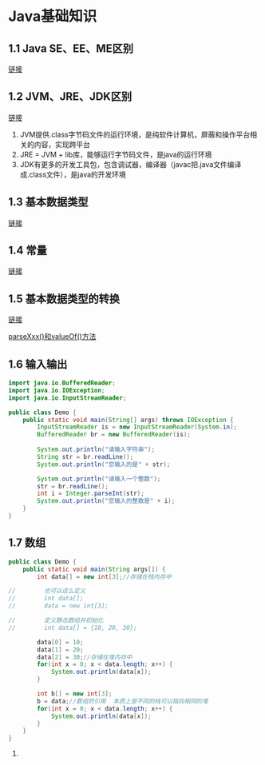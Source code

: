 # Java基础知识

## 1.1 Java SE、EE、ME区别

[链接](https://blog.csdn.net/xiha_zhu/article/details/79854484?ops_request_misc=%257B%2522request%255Fid%2522%253A%2522164065104516780265482527%2522%252C%2522scm%2522%253A%252220140713.130102334.pc%255Fall.%2522%257D&request_id=164065104516780265482527&biz_id=0&utm_medium=distribute.pc_search_result.none-task-blog-2~all~first_rank_ecpm_v1~rank_v31_ecpm-1-79854484.first_rank_v2_pc_rank_v29&utm_term=ME+EE+SE&spm=1018.2226.3001.4187)

## 1.2 JVM、JRE、JDK区别

[链接](https://blog.csdn.net/ancientear/article/details/79483592?ops_request_misc=&request_id=&biz_id=102&utm_term=Jdk%E5%92%8CJre%E5%92%8CJVM%E7%9A%84%E5%8C%BA%E5%88%AB&utm_medium=distribute.pc_search_result.none-task-blog-2~all~sobaiduweb~default-0-79483592.nonecase&spm=1018.2226.3001.4187)

1. JVM提供.class字节码文件的运行环境，是纯软件计算机，屏蔽和操作平台相关的内容，实现跨平台
2. JRE = JVM + lib库，能够运行字节码文件，是java的运行环境
3. JDK有更多的开发工具包，包含调试器，编译器（javac把.java文件编译成.class文件），是java的开发环境

## 1.3 基本数据类型

[链接](https://blog.csdn.net/qq_42225047/article/details/107094715?ops_request_misc=%257B%2522request%255Fid%2522%253A%2522164065370616780357225577%2522%252C%2522scm%2522%253A%252220140713.130102334..%2522%257D&request_id=164065370616780357225577&biz_id=0&utm_medium=distribute.pc_search_result.none-task-blog-2~all~top_positive~default-1-107094715.first_rank_v2_pc_rank_v29&utm_term=java%E6%95%B0%E6%8D%AE%E7%B1%BB%E5%9E%8B&spm=1018.2226.3001.4187)

## 1.4 常量

[链接](https://blog.csdn.net/weixin_45183530/article/details/104811829?ops_request_misc=%257B%2522request%255Fid%2522%253A%2522164065419016780357273426%2522%252C%2522scm%2522%253A%252220140713.130102334..%2522%257D&request_id=164065419016780357273426&biz_id=0&utm_medium=distribute.pc_search_result.none-task-blog-2~all~top_click~default-1-104811829.first_rank_v2_pc_rank_v29&utm_term=java%E5%B8%B8%E9%87%8F&spm=1018.2226.3001.4187)

## 1.5 基本数据类型的转换

[链接](https://blog.csdn.net/jdliyao/article/details/84557310?ops_request_misc=&request_id=&biz_id=102&utm_term=java%E7%B1%BB%E5%9E%8B%E8%BD%AC%E6%8D%A2&utm_medium=distribute.pc_search_result.none-task-blog-2~all~sobaiduweb~default-4-84557310.nonecase&spm=1018.2226.3001.4187)

[parseXxx()和valueOf()方法](https://blog.csdn.net/CSDN_fzs/article/details/84332062?ops_request_misc=%257B%2522request%255Fid%2522%253A%2522164065604116780271949598%2522%252C%2522scm%2522%253A%252220140713.130102334.pc%255Fall.%2522%257D&request_id=164065604116780271949598&biz_id=0&utm_medium=distribute.pc_search_result.none-task-blog-2~all~first_rank_ecpm_v1~rank_v31_ecpm-1-84332062.first_rank_v2_pc_rank_v29&utm_term=java%E6%95%B0%E6%8D%AE%E8%BD%AC%E6%8D%A2parse%E6%96%B9%E6%B3%95&spm=1018.2226.3001.4187)

## 1.6 输入输出

```java
import java.io.BufferedReader;
import java.io.IOException;
import java.io.InputStreamReader;

public class Demo {
    public static void main(String[] args) throws IOException {
        InputStreamReader is = new InputStreamReader(System.in);
        BufferedReader br = new BufferedReader(is);
        
        System.out.println("请输入字符串");
        String str = br.readLine();
        System.out.println("您输入的是" + str);

        System.out.println("请输入一个整数");
        str = br.readLine();
        int i = Integer.parseInt(str);
        System.out.println("您输入的整数是" + i);
    }
}
```

## 1.7 数组

```java
public class Demo {
    public static void main(String args[]) {
        int data[] = new int[3];//存储在栈内存中

//        也可以这么定义
//        int data[];
//        data = new int[3];

//        定义静态数组并初始化
//        int data[] = {10, 20, 30};

        data[0] = 10;
        data[1] = 20;
        data[2] = 30;//存储在堆内存中
        for(int x = 0; x < data.length; x++) {
            System.out.println(data[x]);
        }

        int b[] = new int[3];
        b = data;//数组的引用  本质上是不同的栈可以指向相同的堆
        for(int x = 0; x < data.length; x++) {
            System.out.println(data[x]);
        }
    }
}
```

1. > 